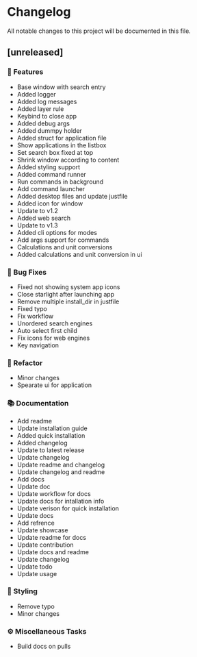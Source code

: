# Changelog

All notable changes to this project will be documented in this file.

## [unreleased]

### 🚀 Features

- Base window with search entry
- Added logger
- Added log messages
- Added layer rule
- Keybind to close app
- Added debug args
- Added dummpy holder
- Added struct for application file
- Show applications in the listbox
- Set search box fixed at top
- Shrink window according to content
- Added styling support
- Added command runner
- Run commands in background
- Add command launcher
- Added desktop files and update justfile
- Added icon for window
- Update to v1.2
- Added web search
- Update to v1.3
- Added cli options for modes
- Add args support for commands
- Calculations and unit conversions
- Added calculations and unit conversion in ui

### 🐛 Bug Fixes

- Fixed not showing system app icons
- Close starlight after launching app
- Remove multiple install_dir in justfile
- Fixed typo
- Fix workflow
- Unordered search engines
- Auto select first child
- Fix icons for web engines
- Key navigation

### 🚜 Refactor

- Minor changes
- Spearate ui for application

### 📚 Documentation

- Add readme
- Update installation guide
- Added quick installation
- Added changelog
- Update to latest release
- Update changelog
- Update readme and changelog
- Update changelog and readme
- Add docs
- Update doc
- Update workflow for docs
- Update docs for intallation info
- Update verison for quick installation
- Update docs
- Add refrence
- Update showcase
- Update readme for docs
- Update contribution
- Update docs and readme
- Update changelog
- Update todo
- Update usage

### 🎨 Styling

- Remove typo
- Minor changes

### ⚙️ Miscellaneous Tasks

- Build docs on pulls

<!-- generated by git-cliff -->

